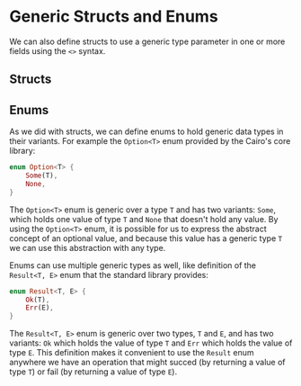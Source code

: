 # Generic Structs and Enums

We can also define structs to use a generic type parameter in one or more fields using the `<>` syntax.

## Structs

## Enums

As we did with structs, we can define enums to hold generic data types in their variants. For example the `Option<T>` enum provided by the Cairo's core library:

```rust
enum Option<T> {
    Some(T),
    None,
}
```

The `Option<T>` enum is generic over a type `T` and has two variants: `Some`, which holds one value of type `T` and `None` that doesn't hold any value. By using the `Option<T>` enum, it is possible for us to express the abstract concept of an optional value, and because this value has a generic type `T` we can use this abstraction with any type.

Enums can use multiple generic types as well, like definition of the `Result<T, E>` enum that the standard library provides:

```rust
enum Result<T, E> {
    Ok(T),
    Err(E),
}
```

The `Result<T, E>` enum is generic over two types, `T` and `E`, and has two variants: `Ok` which holds the value of type `T` and `Err` which holds the value of type `E`. This definition makes it convenient to use the `Result` enum anywhere we have an operation that might succed (by returning a value of type `T`) or fail (by returning a value of type `E`).
